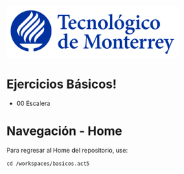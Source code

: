 
![Tec de Monterrey](images/logotecmty.png)
# Ejercicios Básicos!

- 00 Escalera

# Navegación - Home
Para regresar al Home del repositorio, use:

```
cd /workspaces/basicos.act5
```
